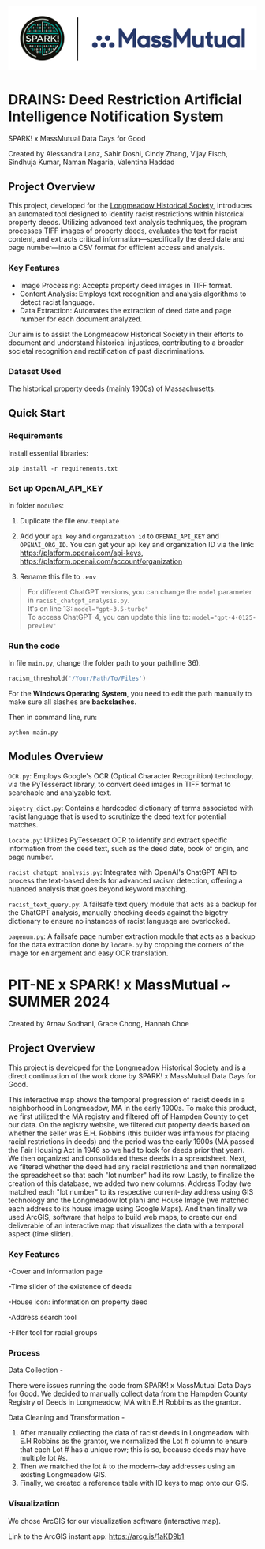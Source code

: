 ![logo](logo.png)

# DRAINS: Deed Restriction Artificial Intelligence Notification System
SPARK! x MassMutual Data Days for Good

Created by Alessandra Lanz, Sahir Doshi, Cindy Zhang, Vijay Fisch, Sindhuja Kumar, Naman Nagaria, Valentina Haddad

## Project Overview
This project, developed for the [Longmeadow Historical Society](https://www.longmeadowhistoricalsociety.org), introduces an automated tool designed to identify racist restrictions within historical property deeds. Utilizing advanced text analysis techniques, the program processes TIFF images of property deeds, evaluates the text for racist content, and extracts critical information—specifically the deed date and page number—into a CSV format for efficient access and analysis.

### Key Features

- Image Processing: Accepts property deed images in TIFF format.
- Content Analysis: Employs text recognition and analysis algorithms to detect racist language.
- Data Extraction: Automates the extraction of deed date and page number for each document analyzed.

Our aim is to assist the Longmeadow Historical Society in their efforts to document and understand historical injustices, contributing to a broader societal recognition and rectification of past discriminations.

### Dataset Used
The historical property deeds (mainly 1900s) of Massachusetts.

## Quick Start
### Requirements
Install essential libraries:
```
pip install -r requirements.txt
```

### Set up OpenAI_API_KEY
In folder `modules`: 

1. Duplicate the file `env.template`

2. Add your `api key` and `organization id` to `OPENAI_API_KEY` and `OPENAI_ORG_ID`. You can get your api key and organization ID via the link: https://platform.openai.com/api-keys, 
https://platform.openai.com/account/organization

3. Rename this file to `.env`

> For different ChatGPT versions, you can change the `model` parameter in `racist_chatgpt_analysis.py`.   
It's on line 13:
`model="gpt-3.5-turbo"`  
To access ChatGPT-4, you can update this line to:
`model="gpt-4-0125-preview"`

### Run the code
In file `main.py`, change the folder path to your path(line 36).
```python
racism_threshold('/Your/Path/To/Files')
```
For the **Windows Operating System**, you need to edit the path manually to make sure all slashes are **backslashes**. 

Then in command line, run:
```
python main.py
```

## Modules Overview

`OCR.py`: Employs Google's OCR (Optical Character Recognition) technology, via the PyTesseract library, to convert deed images in TIFF format to searchable and analyzable text.

`bigotry_dict.py`: Contains a hardcoded dictionary of terms associated with racist language that is used to scrutinize the deed text for potential matches.

`locate.py`: Utilizes PyTesseract OCR to identify and extract specific information from the deed text, such as the deed date, book of origin, and page number.

`racist_chatgpt_analysis.py`: Integrates with OpenAI's ChatGPT API to process the text-based deeds for advanced racism detection, offering a nuanced analysis that goes beyond keyword matching.

`racist_text_query.py`: A failsafe text query module that acts as a backup for the ChatGPT analysis, manually checking deeds against the bigotry dictionary to ensure no instances of racist language are overlooked.

`pagenum.py`: A failsafe page number extraction module that acts as a backup for the data extraction done by `locate.py` by cropping the corners of the image for enlargement and easy OCR translation. 


# PIT-NE x SPARK! x MassMutual ~ SUMMER 2024 

Created by Arnav Sodhani, Grace Chong, Hannah Choe

## Project Overview

This project is developed for the Longmeadow Historical Society and is a direct continuation of the work done by SPARK! x MassMutual Data Days for Good. 

This interactive map shows the temporal progression of racist deeds in a neighborhood in Longmeadow, MA in the early 1900s. To make this product, we first utilized the MA registry and filtered off of Hampden County to get our data. On the registry website, we filtered out property deeds based on whether the seller was E.H. Robbins (this builder was infamous for placing racial restrictions in deeds) and the period was the early 1900s (MA passed the Fair Housing Act in 1946 so we had to look for deeds prior that year). We then organized and consolidated these deeds in a spreadsheet. Next, we filtered whether the deed had any racial restrictions and then normalized the spreadsheet so that each "lot number" had its row. Lastly, to finalize the creation of this database, we added two new columns: Address Today (we matched each "lot number" to its respective current-day address using GIS technology and the Longmeadow lot plan) and House Image (we matched each address to its house image using Google Maps). And then finally we used ArcGIS, software that helps to build web maps, to create our end deliverable of an interactive map that visualizes the data with a temporal aspect (time slider).

### Key Features 

-Cover and information page 

-Time slider of the existence of deeds 

-House icon: information on property deed 

-Address search tool

-Filter tool for racial groups 

### Process

Data Collection - 

There were issues running the code from SPARK! x MassMutual Data Days for Good. We decided to manually collect data from the Hampden County Registry of Deeds in Longmeadow, MA with E.H Robbins as the grantor. 

Data Cleaning and Transformation -
1. After manually collecting the data of racist deeds in Longmeadow with E.H Robbins as the grantor, we normalized the Lot # column to ensure that each Lot # has a unique row; this is so, because deeds may have multiple lot #s. 
2. Then we matched the lot # to the modern-day addresses using an existing Longmeadow GIS. 
3. Finally, we created a reference table with ID keys to map onto our GIS. 


### Visualization 

We chose ArcGIS for our visualization software (interactive map). 

Link to the ArcGIS instant app:
https://arcg.is/1aKD9b1
